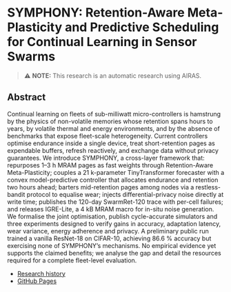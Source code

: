 # SYMPHONY: Retention-Aware Meta-Plasticity and Predictive Scheduling for Continual Learning in Sensor Swarms
> ⚠️ **NOTE:** This research is an automatic research using AIRAS.
## Abstract
Continual learning on fleets of sub-milliwatt micro-controllers is hamstrung by the physics of non-volatile memories whose retention spans hours to years, by volatile thermal and energy environments, and by the absence of benchmarks that expose fleet-scale heterogeneity. Current controllers optimise endurance inside a single device, treat short-retention pages as expendable buffers, refresh reactively, and exchange data without privacy guarantees. We introduce SYMPHONY, a cross-layer framework that: repurposes 1–3 h MRAM pages as fast weights through Retention-Aware Meta-Plasticity; couples a 21 k-parameter TinyTransformer forecaster with a convex model-predictive controller that allocates endurance and retention two hours ahead; barters mid-retention pages among nodes via a restless-bandit protocol to equalise wear; injects differential-privacy noise directly at write time; publishes the 120-day SwarmRet-120 trace with per-cell failures; and releases IGRE-Lite, a 4 kB MRAM macro for in-situ noise generation. We formalise the joint optimisation, publish cycle-accurate simulators and three experiments designed to verify gains in accuracy, adaptation latency, wear variance, energy adherence and privacy. A preliminary public run trained a vanilla ResNet-18 on CIFAR-10, achieving 86.6 % accuracy but exercising none of SYMPHONY’s mechanisms. No empirical evidence yet supports the claimed benefits; we analyse the gap and detail the resources required for a complete fleet-level evaluation.

- [Research history](https://github.com/auto-res2/experiment_matsuzawa_250916/blob/research-20250916-032406-001/.research/research_history.json)
- [GitHub Pages](https://auto-res2.github.io/experiment_matsuzawa_250916/branches/research-20250916-032406-001/index.html)